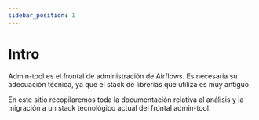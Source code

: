```yaml
---
sidebar_position: 1
---
```


# Intro

Admin-tool es el frontal de administración de Airflows. Es necesaria su adecuación técnica, ya que el stack de librerías que utiliza es muy antiguo.

En este sitio recopilaremos toda la documentación relativa al análisis y la migración a un stack tecnológico actual del frontal admin-tool.
